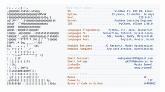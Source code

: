 <picture>
  <source srcset="https://raw.githubusercontent.com/mmazinjameel/mmazinjameel/main/dark_mode.svg?v=1760882903" media="(prefers-color-scheme: dark)">
  <img src="https://raw.githubusercontent.com/mmazinjameel/mmazinjameel/main/light_mode.svg?v=1760882903">
</picture>
